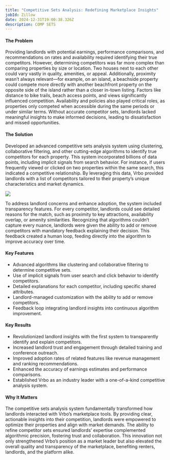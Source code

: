 ```yaml
---
title: "Competitive Sets Analysis: Redefining Marketplace Insights"
jobId: Zillow
date: 2024-12-31T19:00:38.326Z
description: COMP SETS
---
```

#### The Problem

Providing landlords with potential earnings, performance comparisons, and recommendations on rates and availability required identifying their true competitors. However, determining competitors was far more complex than comparing properties by size or location. Two houses next to each other could vary vastly in quality, amenities, or appeal. Additionally, proximity wasn’t always relevant—for example, on an island, a beachside property could compete more directly with another beachfront property on the opposite side of the island rather than a closer in-town listing. Factors like distance to bike trails, beach access points, and views significantly influenced competition. Availability and policies also played critical roles, as properties only competed when accessible during the same periods or under similar terms. Without accurate competitor sets, landlords lacked meaningful insights to make informed decisions, leading to dissatisfaction and missed opportunities.

#### The Solution

Developed an advanced competitive sets analysis system using clustering, collaborative filtering, and other cutting-edge algorithms to identify true competitors for each property. This system incorporated billions of data points, including implicit signals from search behavior. For instance, if users frequently viewed or clicked on two properties within the same search, this indicated a competitive relationship. By leveraging this data, Vrbo provided landlords with a list of competitors tailored to their property’s unique characteristics and market dynamics.

![](/images/uploads/screenshot-2024-12-31-at-2.11.17 pm.png)

To address landlord concerns and enhance adoption, the system included transparency features. For every competitor, landlords could see detailed reasons for the match, such as proximity to key attractions, availability overlap, or amenity similarities. Recognizing that algorithms couldn’t capture every nuance, landlords were given the ability to add or remove competitors with mandatory feedback explaining their decision. This feedback created a human loop, feeding directly into the algorithm to improve accuracy over time.

#### Key Features

* Advanced algorithms like clustering and collaborative filtering to determine competitive sets.
* Use of implicit signals from user search and click behavior to identify competitors.
* Detailed explanations for each competitor, including specific shared attributes.
* Landlord-managed customization with the ability to add or remove competitors.
* Feedback loop integrating landlord insights into continuous algorithm improvement.

#### Key Results

* Revolutionized landlord insights with the first system to transparently identify and explain competitors.
* Increased landlord trust and engagement through detailed training and conference outreach.
* Improved adoption rates of related features like revenue management and ranking recommendations.
* Enhanced the accuracy of earnings estimates and performance comparisons.
* Established Vrbo as an industry leader with a one-of-a-kind competitive analysis system.

#### Why It Matters

The competitive sets analysis system fundamentally transformed how landlords interacted with Vrbo’s marketplace tools. By providing clear, actionable insights into their competition, landlords were empowered to optimize their properties and align with market demands. The ability to refine competitor sets ensured landlords’ expertise complemented algorithmic precision, fostering trust and collaboration. This innovation not only strengthened Vrbo’s position as a market leader but also elevated the overall quality and transparency of the marketplace, benefiting renters, landlords, and the platform alike.